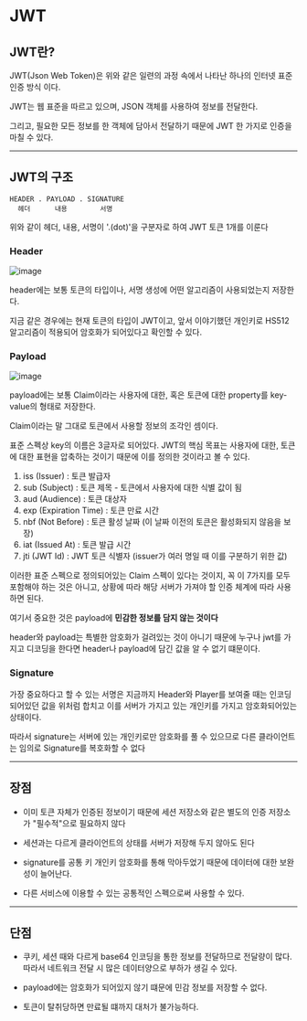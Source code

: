 # JWT

## JWT란?

JWT(Json Web Token)은 위와 같은 일련의 과정 속에서 나타난 하나의 인터넷 표준 인증 방식 이다.

JWT는 웹 표준을 따르고 있으며, JSON 객체를 사용하여 정보를 전달한다.

그리고, 필요한 모든 정보를 한 객체에 담아서 전달하기 때문에 JWT 한 가지로 인증을 마칠 수 있다.

***

## JWT의 구조

```
HEADER . PAYLOAD . SIGNATURE
  헤더      내용        서명
```

위와 같이 헤더, 내용, 서명이 '.(dot)'을 구분자로 하여 JWT 토큰 1개를 이룬다

### Header

![image](https://cdn.discordapp.com/attachments/1098858102582956064/1188443394545041561/2023-12-24_8.29.37.png?ex=659a8b29&is=65881629&hm=1cc4700c19486e9a30e23378a0921598ed1d98de80d8eb544cd9fd68f09877f3&)

header에는 보통 토큰의 타입이나, 서명 생성에 어떤 알고리즘이 사용되었는지 저장한다.

지금 같은 경우에는 현재 토큰의 타입이 JWT이고, 앞서 이야기했던 개인키로 HS512 알고리즘이 적용되어 암호화가 되어있다고 확인할 수 있다.

### Payload

![image](https://cdn.discordapp.com/attachments/1098858102582956064/1188443823278411797/2023-12-24_8.31.19.png?ex=659a8b8f&is=6588168f&hm=33fbdda70b7f2a655482ffaea503a060930c4cd8e2f51ac75d9574de3649c621&)

payload에는 보통 Claim이라는 사용자에 대한, 혹은 토큰에 대한 property를 key-value의 형태로 저장한다.

Claim이라는 말 그대로 토큰에서 사용할 정보의 조각인 셈이다.

표준 스펙상 key의 이름은 3글자로 되어있다. JWT의 핵심 목표는 사용자에 대한, 토큰에 대한 표현을 압축하는 것이기 때문에 이를 정의한 것이라고 볼 수 있다.

1. iss (Issuer) : 토큰 발급자
2. sub (Subject) : 토큰 제목 - 토큰에서 사용자에 대한 식별 값이 됨
3. aud (Audience) : 토큰 대상자
4. exp (Expiration Time) : 토큰 만료 시간
5. nbf (Not Before) : 토큰 활성 날짜 (이 날짜 이전의 토큰은 활성화되지 않음을 보장)
6. iat (Issued At) : 토큰 발급 시간
7. jti (JWT Id) : JWT 토큰 식별자 (issuer가 여러 명일 때 이를 구분하기 위한 값)

이러한 표준 스펙으로 정의되어있는 Claim 스펙이 있다는 것이지, 꼭 이 7가지를 모두 포함해야 하는 것은 아니고, 상황에 따라 해당 서버가 가져야 할 인증 체계에 따라 사용하면 된다.

여기서 중요한 것은 payload에 **민감한 정보를 담지 않는 것이다**

header와 payload는 특별한 암호화가 걸려있는 것이 아니기 때문에 누구나 jwt를 가지고 디코딩을 한다면 header나 payload에 담긴 값을 알 수 없기 떄문이다.

### Signature

가장 중요하다고 할 수 있는 서명은 지금까지 Header와 Player를 보여줄 때는 인코딩 되어있던 값을 위처럼 합치고 이를 서버가 가지고 있는 개인키를 가지고 암호화되어있는 상태이다.

따라서 signature는 서버에 있는 개인키로만 암호화를 풀 수 있으므로 다른 클라이언트는 임의로 Signature를 복호화할 수 없다

***

## 장점

- 이미 토큰 자체가 인증된 정보이기 때문에 세션 저장소와 같은 별도의 인증 저장소가 "필수적"으로 필요하지 않다

- 세션과는 다르게 클라이언트의 상태를 서버가 저장해 두지 않아도 된다

- signature를 공통 키 개인키 암호화를 통해 막아두었기 때문에 데이터에 대한 보완성이 늘어난다.

- 다른 서비스에 이용할 수 있는 공통적인 스펙으로써 사용할 수 있다.

***

## 단점

- 쿠키, 세션 때와 다르게 base64 인코딩을 통한 정보를 전달하므로 전달량이 많다. 따라서 네트워크 전달 시 많은 데이터양으로 부하가 생길 수 있다.

- payload에는 암호화가 되어있지 않기 떄문에 민감 정보를 저장할 수 없다.

- 토큰이 탈취당하면 만료될 떄까지 대처가 불가능하다.